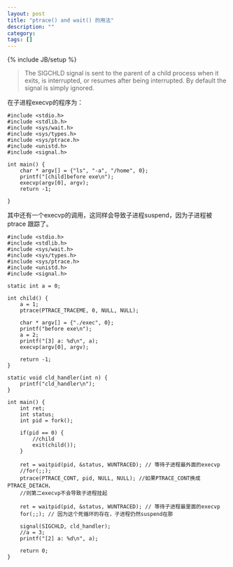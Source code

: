 ```yaml
---
layout: post
title: "ptrace() and wait() 的用法"
description: ""
category: 
tags: []
---
```

{% include JB/setup %}

> The SIGCHLD signal is sent to the parent of a child process when it exits, is interrupted, or resumes after being interrupted. By default the signal is simply ignored.

在子进程execvp的程序为：

	#include <stdio.h>
	#include <stdlib.h>
	#include <sys/wait.h>
	#include <sys/types.h>
	#include <sys/ptrace.h>
	#include <unistd.h>
	#include <signal.h>
		
	int main() {
	    char * argv[] = {"ls", "-a", "/home", 0};
	    printf("[child]before exe\n");
	    execvp(argv[0], argv);
	    return -1;
	
	}
其中还有一个execvp的调用，这同样会导致子进程suspend，因为子进程被ptrace 跟踪了。

	#include <stdio.h>
	#include <stdlib.h>
	#include <sys/wait.h>
	#include <sys/types.h>
	#include <sys/ptrace.h>
	#include <unistd.h>
	#include <signal.h>
	
	static int a = 0;
	
	int child() {
	    a = 1;
	    ptrace(PTRACE_TRACEME, 0, NULL, NULL);
	
	    char * argv[] = {"./exec", 0};
	    printf("before exe\n");
	    a = 2;
	    printf("[3] a: %d\n", a);
	    execvp(argv[0], argv);
	
	    return -1;
	}
	
	static void cld_handler(int n) {
	    printf("cld_handler\n");
	}
	
	int main() {
	    int ret;
	    int status;
	    int pid = fork();
	
	    if(pid == 0) {
	        //child
	        exit(child());
	    }
	
	    ret = waitpid(pid, &status, WUNTRACED); // 等待子进程最外面的execvp
	    //for(;;);
	    ptrace(PTRACE_CONT, pid, NULL, NULL); //如果PTRACE_CONT换成PTRACE_DETACH，
	    //则第二execvp不会导致子进程挂起
	
	    ret = waitpid(pid, &status, WUNTRACED); // 等待子进程最里面的execvp
	    for(;;); // 因为这个死循环的存在，子进程仍然suspend在那
	
	    signal(SIGCHLD, cld_handler);
	    //a = 3;
	    printf("[2] a: %d\n", a);
	
	    return 0;
	}
